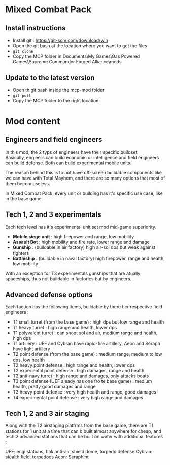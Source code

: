 # Mixed Combat Pack

## Install instructions

- Install git : https://git-scm.com/download/win
- Open the git bash at the location where you want to get the files
- `git clone `
- Copy the MCP folder in Documents\My Games\Gas Powered Games\Supreme Commander Forged Alliance\mods

## Update to the latest version

- Open th git bash inside the mcp-mod folder
- `git pull`
- Copy the MCP folder to the right location

# Mod content

## Engineers and field engineers

In this mod, the 2 typs of engineers have their specific buildset.  
Basically, engieers can build economic or intelligence and field engineers can build defense. Both can build experimental mobile units.

The reason behind this is to not have off-screen buildable components like we can have with Total Mayhem, and there are so many options that most of them becom useless.

In Mixed Combat Pack, every unit or building has it's specific use case, like in the base game.

## Tech 1, 2 and 3 experimentals

Each tech level has it's experimental unit set mod mid-game superiority.

- __Mobile siege unit__ : high firepower and range, low mobility
- __Assault Bot__ : high mobility and fire rate, lower range and damage
- __Gunship__ : (buildable in air factory) high air-sol dps but weak against fighters
- __Battleship__ : (buildable in naval factory) high firepower, range and health, low mobility

With an exception for T3 experimentals gunships that are atually spaceships, thus not buildable in factories but by engineers.

## Advanced defense options

Each faction has the following items, buildable by there tier respective field engineers :
- T1 small turret (from the base game) : high dps but low range and health
- T1 heavy turret : high range and health, lower dps
- T1 polyvalent turret : can shoot sol and air, medium range and health, high dps
- T1 artillery : UEF and Cybran have rapid-fire artillery, Aeon and Seraph have light artillery
- T2 point defense (from the base game) : medium range, medium to low dps, low health
- T2 heavy point defense : high range and health, lower dps
- T2 experiental point defense : high damages, range and health
- T2 anti-navy turret : high range and damages, only attacks boats
- T3 point defense (UEF aleady has one fro te base game) : medium health, pretty good damages and range
- T3 heavy point defense : very high health and range, good damages
- T4 experimental point defense : very high range and damages

## Tech 1, 2 and 3 air staging

Along with the T2 airstaging platfrms from the base game, there are T1 stations for 1 unit at a time that can b built almost anywhere for cheap, and tech 3 advanced stations that can be built on water with additional features :

UEF: engi stations, flak anti-air, shield dome, torpedo defense
Cybran: stealth field, torpedoes
Aeon:
Seraphim: 
